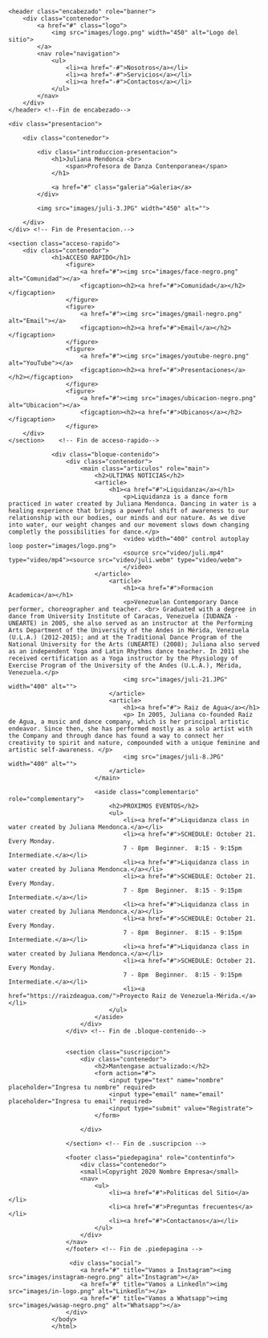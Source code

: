 <!DOCTYPE html>
<html lang="es">
<head>
	<meta charset="UTF-8">
	<title>Proyecto para el curso de HTML5 y CSS3</title>
	<link rel="stylesheet" href="css/normalize.css">
	<link rel="stylesheet" href="css/estilos.css">


</head>
<body>
	
	<header class="encabezado" role="banner">
		<div class="contenedor">
			<a href="#" class="logo">
				<img src="images/logo.png" width="450" alt="Logo del sitio">
			</a>
			<nav role="navigation">
				<ul>
					<li><a href="-#">Nosotros</a></li>
					<li><a href="-#">Servicios</a></li>
					<li><a href="-#">Contactos</a></li>
				</ul>
			</nav>
		</div>
	</header> <!--Fin de encabezado-->

	<div class="presentacion">

		<div class="contenedor">

			<div class="introduccion-presentacion">
				<h1>Juliana Mendonca <br>
					<span>Profesora de Danza Contenporanea</span>
				</h1>

				<a href="#" class="galeria">Galeria</a>
			</div>

			<img src="images/juli-3.JPG" width="450" alt="">

		</div>	
	</div> <!-- Fin de Presentacion.-->

	<section class="acceso-rapido">
		<div class="contenedor">
				<h1>ACCESO RAPIDO</h1>
					<figure>
						<a href="#"><img src="images/face-negro.png" alt="Comunidad"></a>
						<figcaption><h2><a href="#">Comunidad</a></h2></figcaption>
					</figure>
					<figure>
						<a href="#"><img src="images/gmail-negro.png" alt="Email"></a>
						<figcaption><h2><a href="#">Email</a></h2></figcaption>
					</figure>
					<figure>
						<a href="#"><img src="images/youtube-negro.png" alt="YouTube"></a>
						<figcaption><h2><a href="#">Presentaciones</a></h2></figcaption>
					</figure>
					<figure>
						<a href="#"><img src="images/ubicacion-negro.png" alt="Ubicacion"></a>
						<figcaption><h2><a href="#">Ubicanos</a></h2></figcaption>
					</figure>
		</div>
	</section>    <!-- Fin de acceso-rapido-->

				<div class="bloque-contenido">
					<div class="contenedor">
						<main class="articulos" role="main">
							<h2>ULTIMAS NOTICIAS</h2>
							<article>
								<h1><a href="#">Liquidanza</a></h1>
									<p>Liquidanza is a dance form practiced in water created by Juliana Mendonca. Dancing in water is a healing experience that brings a powerful shift of awareness to our relationship with our bodies, our minds and our nature. As we dive into water, our weight changes and our movement slows down changing completly the possibilities for dance.</p>
								 	<video width="400" control autoplay loop poster="images/logo.png">
									<source src="video/juli.mp4" type="video/mp4"><source src="video/juli.webm" type="video/webm">	
									</video>
							</article>
								<article>
									<h1><a href="#">Formacion Academica</a></h1>
									<p>Venezuelan Contemporary Dance performer, choreographer and teacher. <br> Graduated with a degree in dance from University Institute of Caracas, Venezuela (IUDANZA - UNEARTE) in 2005, she also served as an instructor at the Performing Arts Department of the University of the Andes in Mérida, Venezuela (U.L.A.) (2012-2015); and at the Traditional Dance Program of the National University for the Arts (UNEARTE) (2008); Juliana also served as an independent Yoga and Latin Rhythms dance teacher. In 2011 she received certification as a Yoga instructor by the Physiology of Exercise Program of the University of the Andes (U.L.A.), Mérida, Venezuela.</p>
									<img src="images/juli-21.JPG" width="400" alt="">									
								</article>
								<article>
									<h1><a href="#"> Raiz de Agua</a></h1>
									<p> In 2005, Juliana co-founded Raíz de Agua, a music and dance company, which is her principal artistic endeavor. Since then, she has performed mostly as a solo artist with the Company and through dance has found a way to connect her creativity to spirit and nature, compounded with a unique feminine and artistic self-awareness. </p>
									<img src="images/juli-8.JPG" width="400" alt="">
								</article>
							</main>

							<aside class="complementario" role="complementary">
								<h2>PROXIMOS EVENTOS</h2>
								<ul>
									<li><a href="#">Liquidanza class in water created by Juliana Mendonca.</a></li>
									<li><a href="#">SCHEDULE: October 21. Every Monday. 
									7 - 8pm  Beginner.  8:15 - 9:15pm Intermediate.</a></li>
									<li><a href="#">Liquidanza class in water created by Juliana Mendonca.</a></li>
									<li><a href="#">SCHEDULE: October 21. Every Monday. 
									7 - 8pm  Beginner.  8:15 - 9:15pm Intermediate.</a></li>
									<li><a href="#">Liquidanza class in water created by Juliana Mendonca.</a></li>
									<li><a href="#">SCHEDULE: October 21. Every Monday. 
									7 - 8pm  Beginner.  8:15 - 9:15pm Intermediate.</a></li>
									<li><a href="#">Liquidanza class in water created by Juliana Mendonca.</a></li>
									<li><a href="#">SCHEDULE: October 21. Every Monday. 
									7 - 8pm  Beginner.  8:15 - 9:15pm Intermediate.</a></li>
									<li><a href="https://raizdeagua.com/">Proyecto Raiz de Venezuela-Mérida.</a></li>
								</ul>
							</aside>
						</div>
					</div> <!-- Fin de .bloque-contenido-->


					<section class="suscripcion">
						<div class="contenedor">
							<h2>Mantengase actualizado:</h2>
							<form action="#">
								<input type="text" name="nombre"  placeholder="Ingresa tu nombre" required>
								<input type="email" name="email"  placeholder="Ingresa tu email" required>
								<input type="submit" value="Registrate">
							</form>

						</div>

					</section> <!-- Fin de .suscripcion -->

					<footer class="piedepagina" role="contentinfo">
						<div class="contenedor">
						<small>Copyright 2020 Nombre Empresa</small>
						<nav>
							<ul>
								<li><a href="#">Politicas del Sitio</a></li>
								<li><a href="#">Preguntas frecuentes</a></li>
								<li><a href="#">Contactanos</a></li>
							</ul>
						</div>
					</nav>
					</footer> <!-- Fin de .piedepagina -->

					 <div class="social">
						<a href="#" title="Vamos a Instagram"><img src="images/instagram-negro.png" alt="Instagram"></a>
						<a href="#" title="Vamos a Linkedln"><img src="images/in-logo.png" alt="Linkedln"></a>
						<a href="#" title="Vamos a Whatsapp"><img src="images/wasap-negro.png" alt="Whatsapp"></a>
					</div> 
				</body>
				</html>
